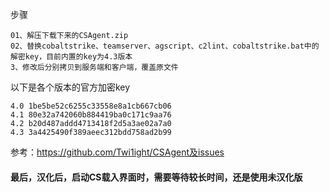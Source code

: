 步骤
```
01、解压下载下来的CSAgent.zip
02、替换cobaltstrike、teamserver、agscript、c2lint、cobaltstrike.bat中的解密key，目前内置的key为4.3版本
3、修改后分别拷贝到服务端和客户端，覆盖原文件
```

以下是各个版本的官方加密key
```
4.0 1be5be52c6255c33558e8a1cb667cb06
4.1 80e32a742060b884419ba0c171c9aa76
4.2 b20d487addd4713418f2d5a3ae02a7a0
4.3 3a4425490f389aeec312bdd758ad2b99
```

参考：https://github.com/Twi1ight/CSAgent及issues


#### 最后，汉化后，启动CS载入界面时，需要等待较长时间，还是使用未汉化版 